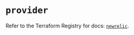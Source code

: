 # `provider`

Refer to the Terraform Registry for docs: [`newrelic`](https://registry.terraform.io/providers/newrelic/newrelic/3.45.0/docs).
